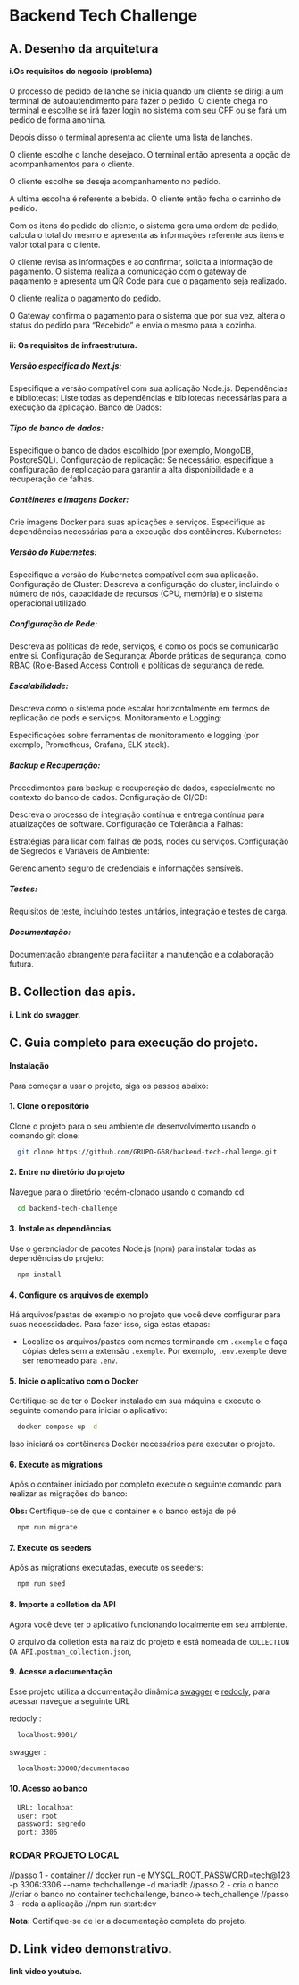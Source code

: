 # Backend Tech Challenge

## A. Desenho da arquitetura

#### i.Os requisitos do negocio (problema)

O processo de pedido de lanche se inicia quando um cliente se dirigi a um terminal de autoautendimento para fazer o pedido. O cliente chega no terminal e escolhe se irá fazer login no sistema com seu CPF ou se fará um pedido de forma anonima.

Depois disso o terminal apresenta ao cliente uma lista de lanches.

O cliente escolhe o lanche desejado. O terminal então apresenta a opção de acompanhamentos para o cliente.

O cliente escolhe se deseja acompanhamento no pedido.

A ultima escolha é referente a bebida. O cliente então fecha o carrinho de pedido.

Com os itens do pedido do cliente, o sistema gera uma ordem de pedido, calcula o total do mesmo e apresenta as informações referente aos itens e valor total para o cliente.

O cliente revisa as informações e ao confirmar, solicita a informação de pagamento. O sistema realiza a comunicação com o gateway de pagamento e apresenta um QR Code para que o pagamento seja realizado.

O cliente realiza o pagamento do pedido.

O Gateway confirma o pagamento para o sistema que por sua vez, altera o status do pedido para “Recebido” e envia o mesmo para a cozinha.

#### ii: Os requisitos de infraestrutura.

##### Versão específica do Next.js:

Especifique a versão compatível com sua aplicação Node.js.
Dependências e bibliotecas: Liste todas as dependências e bibliotecas necessárias para a execução da aplicação.
Banco de Dados:

##### Tipo de banco de dados:

Especifique o banco de dados escolhido (por exemplo, MongoDB, PostgreSQL).
Configuração de replicação: Se necessário, especifique a configuração de replicação para garantir a alta disponibilidade e a recuperação de falhas.

##### Contêineres e Imagens Docker:

Crie imagens Docker para suas aplicações e serviços.
Especifique as dependências necessárias para a execução dos contêineres.
Kubernetes:

##### Versão do Kubernetes:

Especifique a versão do Kubernetes compatível com sua aplicação.
Configuração de Cluster: Descreva a configuração do cluster, incluindo o número de nós, capacidade de recursos (CPU, memória) e o sistema operacional utilizado.

##### Configuração de Rede:

Descreva as políticas de rede, serviços, e como os pods se comunicarão entre si.
Configuração de Segurança: Aborde práticas de segurança, como RBAC (Role-Based Access Control) e políticas de segurança de rede.

##### Escalabilidade:

Descreva como o sistema pode escalar horizontalmente em termos de replicação de pods e serviços.
Monitoramento e Logging:

Especificações sobre ferramentas de monitoramento e logging (por exemplo, Prometheus, Grafana, ELK stack).

##### Backup e Recuperação:

Procedimentos para backup e recuperação de dados, especialmente no contexto do banco de dados.
Configuração de CI/CD:

Descreva o processo de integração contínua e entrega contínua para atualizações de software.
Configuração de Tolerância a Falhas:

Estratégias para lidar com falhas de pods, nodes ou serviços.
Configuração de Segredos e Variáveis de Ambiente:

Gerenciamento seguro de credenciais e informações sensíveis.

##### Testes:

Requisitos de teste, incluindo testes unitários, integração e testes de carga.

##### Documentação:

Documentação abrangente para facilitar a manutenção e a colaboração futura.

## B. Collection das apis.

#### i. Link do swagger.

## C. Guia completo para execução do projeto.

#### Instalação

Para começar a usar o projeto, siga os passos abaixo:

#### 1. Clone o repositório

Clone o projeto para o seu ambiente de desenvolvimento usando o comando git clone:

```bash
  git clone https://github.com/GRUPO-G68/backend-tech-challenge.git
```

#### 2. Entre no diretório do projeto

Navegue para o diretório recém-clonado usando o comando cd:

```bash
  cd backend-tech-challenge
```

#### 3. Instale as dependências

Use o gerenciador de pacotes Node.js (npm) para instalar todas as dependências do projeto:

```bash
  npm install
```

#### 4. Configure os arquivos de exemplo

Há arquivos/pastas de exemplo no projeto que você deve configurar para suas necessidades. Para fazer isso, siga estas etapas:

- Localize os arquivos/pastas com nomes terminando em `.exemple` e faça cópias deles sem a extensão `.exemple`. Por exemplo, `.env.exemple` deve ser renomeado para `.env`.

#### 5. Inicie o aplicativo com o Docker

Certifique-se de ter o Docker instalado em sua máquina e execute o seguinte comando para iniciar o aplicativo:

```bash
  docker compose up -d
```

Isso iniciará os contêineres Docker necessários para executar o projeto.

#### 6. Execute as migrations

Após o container iniciado por completo execute o seguinte comando para realizar as migrações do banco:

**Obs:** Certifique-se de que o container e o banco esteja de pé

```bash
  npm run migrate
```

#### 7. Execute os seeders

Após as migrations executadas, execute os seeders:

```bash
  npm run seed
```

#### 8. Importe a colletion da API

Agora você deve ter o aplicativo funcionando localmente em seu ambiente.

O arquivo da colletion esta na raiz do projeto e está nomeada de `COLLECTION DA API.postman_collection.json`,

#### 9. Acesse a documentação

Esse projeto utiliza a documentação dinâmica [swagger](https://swagger.io/docs/specification/adding-examples/) e [redocly](https://redocly.com/docs/), para acessar navegue a seguinte URL

redocly :

```bash
  localhost:9001/
```

swagger :

```bash
  localhost:30000/documentacao
```

#### 10. Acesso ao banco

```bash
  URL: localhoat
  user: root
  password: segredo
  port: 3306
```

### RODAR PROJETO LOCAL

//passo 1 - container
// docker run -e MYSQL_ROOT_PASSWORD=tech@123 -p 3306:3306 --name techchallenge -d mariadb
//passo 2 - cria o banco
//criar o banco no container techchallenge, banco-> tech_challenge
//passo 3 - roda a aplicação
//npm run start:dev

**Nota:** Certifique-se de ler a documentação completa do projeto.

## D. Link video demonstrativo.

#### link video youtube.
